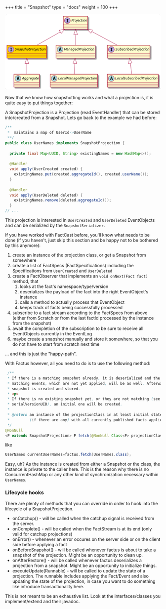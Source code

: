 +++
title = "Snapshot"
type = "docs"
weight = 100
+++

![](../ph_sp.png)

Now that we know how snapshotting works and what a projection is, it is quite easy to put things together:

A SnapshotProjection is a Projection (read EventHandler) that can be stored into/created from a Snapshot. Lets go back
to the example we had before:

```java
/**
 *  maintains a map of UserId->UserName
 **/
public class UserNames implements SnapshotProjection {

  private final Map<UUID, String> existingNames = new HashMap<>();

  @Handler
  void apply(UserCreated created) {
    existingNames.put(created.aggregateId(), created.userName());
  }

  @Handler
  void apply(UserDeleted deleted) {
    existingNames.remove(deleted.aggregateId());
  }
// ...
```

This projection is interested in `UserCreated` and `UserDeleted` EventObjects and can be serialized by
the `SnapshotSerializer`.

If you have worked with FactCast before, you'll know what needs to be done (if you haven't, just skip this section and
be happy not to be bothered by this anymore):

1. create an instance of the projection class, or get a Snapshot from somewhere
2. create a list of FactSpecs (FactSpecifications) including the Specifications from `UserCreated` and `UserDeleted`
3. create a FactObserver that implements an `void onNext(Fact fact)` method, that
   1. looks at the fact's namespace/type/version
   2. deserializes the payload of the fact into the right EventObject's instance
   3. calls a method to actually process that EventObject
   4. keeps track of facts being successfully processed
4. subscribe to a fact stream according to the FactSpecs from above (either from Scratch or from the last factId
   processed by the instance from the snapshot)
5. await the completion of the subscription to be sure to receive all EventObjects currently in the EventLog
6. maybe create a snapshot manually and store it somewhere, so that you do not have to start from scratch next time

... and this is just the "happy-path".

With Factus however, all you need to do is to use the following method:

```java
 /**
 * If there is a matching snapshot already, it is deserialized and the
 * matching events, which are not yet applied, will be as well. Afterwards, a new
 * snapshot is created and stored.
 * <p>
 * If there is no existing snapshot yet, or they are not matching (see
 * serialVersionUID), an initial one will be created.
 *
 * @return an instance of the projectionClass in at least initial state, and
 *         (if there are any) with all currently published facts applied.
 */
@NonNull
<P extends SnapshotProjection> P fetch(@NonNull Class<P> projectionClass);
```

like

```java
UserNames currentUserNames=factus.fetch(UserNames.class);
```

Easy, uh? As the instance is created from either a Snapshot or the class, the instance is private to the caller here.
This is the reason why there is no ConcurrentHashMap or any other kind of synchronization necessary within `UserNames`.

### Lifecycle hooks

There are plenty of methods that you can override in order to hook into the lifecycle of a SnapshotProjection.

- onCatchup() - will be called when the catchup signal is received from the server.
- onComplete() - will be called when the FactStream is at its end (only valid for catchup projections)
- onError() - whenever an error occures on the server side or on the client side before applying a fact
- onBeforeSnapshot() - will be called whenever factus is about to take a snapshot of the projection. Might be an
  opportunity to clean up.
- onAfterRestore() - will be called whenever factus deserializes a projection from a snapshot. Might be an opportunity
  to initialize things.
- executeUpdate(Runnable) - will be called to update the state of a projection. The runnable includes applying the Fact/Event and also updating the state of the projection, in case you want to do something like introduce transactionality here.

This is not meant to be an exhaustive list. Look at the interfaces/classes you implement/extend and their javadoc.

